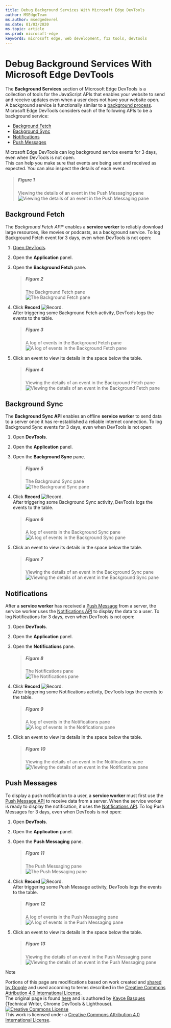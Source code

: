 ```yaml
---
title: Debug Background Services With Microsoft Edge DevTools
author: MSEdgeTeam
ms.author: msedgedevrel
ms.date: 01/03/2020
ms.topic: article
ms.prod: microsoft-edge
keywords: microsoft edge, web development, f12 tools, devtools
---
```

<!-- Copyright Kayce Basques 
   Licensed under the Apache License, Version 2.0 (the "License");
   you may not use this file except in compliance with the License.
   You may obtain a copy of the License at
       http://www.apache.org/licenses/LICENSE-2.0
   Unless required by applicable law or agreed to in writing, software
   distributed under the License is distributed on an "AS IS" BASIS,
   WITHOUT WARRANTIES OR CONDITIONS OF ANY KIND, either express or implied.
   See the License for the specific language governing permissions and
   limitations under the License.  -->  





# Debug Background Services With Microsoft Edge DevTools   



The **Background Services** section of Microsoft Edge DevTools is a collection of tools for the JavaScript APIs that enables your website to send and receive updates even when a user does not have your website open.  
A background service is functionally similar to a [background process][WikiBackgroundProcess].  
Microsoft Edge DevTools considers each of the following APIs to be a background service:  

*   [Background Fetch](#background-fetch)  
*   [Background Sync](#background-sync)  
*   [Notifications](#notifications)  
*   [Push Messages](#push-messages)  

Microsoft Edge DevTools can log background service events for 3 days, even when DevTools is not open.  
This can help you make sure that events are being sent and received as expected.  You can also inspect the details of each event.  

> ##### Figure 1  
> Viewing the details of an event in the Push Messaging pane  
> ![Viewing the details of an event in the Push Messaging pane][PushDetails]  

## Background Fetch   

The *Background Fetch API** enables a **service worker** to reliably download large resources, like movies or podcasts, as a background service.  To log Background Fetch event for 3 days, even when DevTools is not open:  

<!--Todo: add background fetch api section when available -->  

1.  [Open DevTools][OpenDevTools].  
1.  Open the **Application** panel.  
1.  Open the **Background Fetch** pane.  
    
    > ##### Figure 2  
    > The Background Fetch pane  
    > ![The Background Fetch pane][FetchEmpty]  
    
1.  Click **Record** ![Record][ImageRecordIcon].  
   After triggering some Background Fetch activity, DevTools logs the events to the table.  
    
    > ##### Figure 3  
    > A log of events in the Background Fetch pane  
    > ![A log of events in the Background Fetch pane][FetchLog]  
    
1.  Click an event to view its details in the space below the table.  
    
    > ##### Figure 4  
    > Viewing the details of an event in the Background Fetch pane  
    > ![Viewing the details of an event in the Background Fetch pane][FetchDetails]  

## Background Sync   

The **Background Sync API** enables an offline **service worker** to send data to a server once it has re-established a reliable internet connection.  To log Background Sync events for 3 days, even when DevTools is not open:  

<!--Todo: add background sync api section when available -->  

1.  Open **DevTools**.  
1.  Open the **Application** panel.  
1.  Open the **Background Sync** pane.  
    
    > ##### Figure 5  
    > The Background Sync pane  
    > ![The Background Sync pane][SyncEmpty]  
    
1.  Click **Record** ![Record][ImageRecordIcon].  
   After triggering some Background Sync activity, DevTools logs the events to the table.  
    
    > ##### Figure 6  
    > A log of events in the Background Sync pane  
    > ![A log of events in the Background Sync pane][SyncLog]  
    
1.  Click an event to view its details in the space below the table.  
    
    > ##### Figure 7  
    > Viewing the details of an event in the Background Sync pane  
    > ![Viewing the details of an event in the Background Sync pane][SyncDetails]  
    
<!--Todo: add open devtools section when available -->  

## Notifications 

After a **service worker** has received a [Push Message][MDNPush] from a server, the service worker uses the [Notifications API][MDNNotifications] to display the data to a user.  To log Notifications for 3 days, even when DevTools is not open:  

1.  Open **DevTools**.  
1.  Open the **Application** panel.  
1.  Open the **Notifications** pane.  
    
    > ##### Figure 8  
    > The Notifications pane  
    > ![The Notifications pane][NotificationsEmpty]  
    
1.  Click **Record** ![Record][ImageRecordIcon].  
   After triggering some Notifications activity, DevTools logs the events to the table.  
    
    > ##### Figure 9  
    > A log of events in the Notifications pane  
    > ![A log of events in the Notifications pane][NotificationsLog]  
    
1.  Click an event to view its details in the space below the table.  
    
    > ##### Figure 10  
    > Viewing the details of an event in the Notifications pane  
    > ![Viewing the details of an event in the Notifications pane][NotificationsDetails]  
    
<!--Todo: add open devtools section when available -->  

## Push Messages 

To display a push notification to a user, a **service worker** must first use the [Push Message API][MDNPush] to receive data from a server.  When the service worker is ready to display the notification, it uses the [Notifications API][MDNNotifications].  To log Push Messages for 3 days, even when DevTools is not open:  

1.  Open **DevTools**.  
1.  Open the **Application** panel.  
1.  Open the **Push Messaging** pane.  
    
    > ##### Figure 11  
    > The Push Messaging pane  
    > ![The Push Messaging pane][PushEmpty]  

1.  Click **Record** ![Record][ImageRecordIcon].  
    After triggering some Push Message activity, DevTools logs the events to the table.  
    
    > ##### Figure 12  
    > A log of events in the Push Messaging pane  
    > ![A log of events in the Push Messaging pane][PushLog]  

1.  Click an event to view its details in the space below the table.  
    
    > ##### Figure 13  
    > Viewing the details of an event in the Push Messaging pane  
    > ![Viewing the details of an event in the Push Messaging pane][PushDetails2]  
    
<!--Todo: add open devtools section when available -->  

 



<!-- image links -->  

[ImageRecordIcon]: images/record-icon.msft.png  

[FetchDetails]: images/application-background-services-background-fetch-details.msft.png "Figure 4: Viewing the details of an event in the Background Fetch pane"  
[FetchEmpty]: images/application-background-services-background-fetch-empty.msft.png "Figure 2: The Background Fetch pane"  
[FetchLog]: images/application-background-services-background-fetch.msft.png "Figure 3: A log of events in the Background Fetch pane"  
[NotificationsDetails]: images/application-background-services-notifications-details.msft.png "Figure 10: Viewing the details of an event in the Notifications pane"  
[NotificationsEmpty]: images/application-background-services-notifications-empty.msft.png "Figure 8: The Notifications pane"  
[NotificationsLog]: images/application-background-services-notifications.msft.png "Figure 9: A log of events in the Notifications pane"  
[PushDetails]: images/application-background-services-push-messaging.msft.png "Figure 1: Viewing the details of an event in the Push Messaging pane"  
[PushDetails2]: images/application-background-services-push-messaging-details.msft.png "Figure 13: Viewing the details of an event in the Push Messaging pane"  
[PushEmpty]: images/application-background-services-push-messaging-empty.msft.png "Figure 11: The Push Messaging pane"  
[PushLog]: images/application-background-services-push-messaging.msft.png "Figure 12: A log of events in the Push Messaging pane"  
[SyncDetails]: images/application-background-services-background-sync-details.msft.png "Figure 7: Viewing the details of an event in the Background Sync pane"  
[SyncEmpty]: images/application-background-services-background-sync-empty.msft.png "Figure 5: The Background Sync pane"  
[SyncLog]: images/application-background-services-background-sync.msft.png "Figure 6: A log of events in the Background Sync pane"  

<!-- links -->  

<!--[BackgroundFetchAPI]: ../../../microsoft-edge/devtools-guide-chromium/whats-new/2018/12/background-fetch.md "Background Fetch API"  -->  
<!--[BackgroundSyncAPI]: ../../../microsoft-edge/devtools-guide-chromium/whats-new/2015/12/background-sync.md  "Background Sync API"  -->

[OpenDevTools]: ../open.md "Open Microsoft Edge (Chromium) Developer Tools"  

[MDNNotifications]: https://developer.mozilla.org/docs/Web/API/Notifications_API "Notifications API | MDN"  
[MDNPush]: https://developer.mozilla.org/docs/Web/API/Push_API "Push API | MDN"  
<!--[ServiceWorkerCacheStorage]: https://alphabet.dev/service-workers-cache-storage "Service workers and the Cache Storage API | alphabet.dev"  -->
[WikiBackgroundProcess]: https://en.wikipedia.org/wiki/Background_process "Background process - Wikipedia"  

> [!NOTE]
> Portions of this page are modifications based on work created and [shared by Google][GoogleSitePolicies] and used according to terms described in the [Creative Commons Attribution 4.0 International License][CCA4IL].  
> The original page is found [here](https://developers.google.com/web/tools/chrome-devtools/javascript/background-services) and is authored by [Kayce Basques][KayceBasques] \(Technical Writer, Chrome DevTools & Lighthouse\).  
[![Creative Commons License][CCby4Image]][CCA4IL]  
This work is licensed under a [Creative Commons Attribution 4.0 International License][CCA4IL].  

[CCA4IL]: http://creativecommons.org/licenses/by/4.0  
[CCby4Image]: https://i.creativecommons.org/l/by/4.0/88x31.png  
[GoogleSitePolicies]: https://developers.google.com/terms/site-policies  
[KayceBasques]: https://developers.google.com/web/resources/contributors/kaycebasques  
